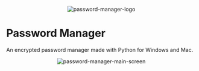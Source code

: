<p align="center">
  <img alt="password-manager-logo" src="https://github.com/user-attachments/assets/5d598f61-462a-4abd-8a33-ffe6a25ae928">
</p>

# Password Manager
An encrypted password manager made with Python for Windows and Mac.

<p align="center">
  <img alt="password-manager-main-screen" src="https://github.com/user-attachments/assets/005ef599-c012-4574-b3e6-7548c2dffbbf">
</p>
